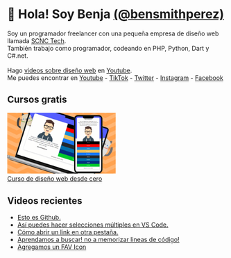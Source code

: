 # 👋 Hola! Soy Benja [(@bensmithperez)](https://bensmithperez.com "Sitio web de @bensmithperez") 
Soy un programador freelancer con una pequeña empresa de diseño web llamada [SCNC Tech](https://scnctech.com "SCNC Tech").<br>
También trabajo como programador, codeando en PHP, Python, Dart y C#.net.<br><br>
Hago [videos sobre diseño web](https://youtube.com/@bensmithperez "videos sobre diseño web") en [Youtube](https://youtube.com/@bensmithperez "Youtube").<br>
Me puedes encontrar en [Youtube](https://www.youtube.com/@bensmithperez) - [TikTok](https://www.tiktok.com/@bensmithperez) - [Twitter](https://twitter.com/bensmithpereztwitter) - [Instagram](https://www.instagram.com/bensmithperez_) - [Facebook](https://www.facebook.com/bensmithperez1)

## Cursos gratis
[<img width="250px" src="https://github.com/bensmithperez/bensmithperez/blob/main/playlist-curso-diseno-web.png" alt="curso de diseño web desde cero - @bensmithperez en youtube">
<br>
Curso de diseño web desde cero](https://www.youtube.com/playlist?list=PLXb5K7gz-aPjYV1vBbraFMEm53rLpZLgb)

## Videos recientes
<!-- VIDEOS-RECIENTES-YOUTUBE:START -->
- [Esto es Github.](https://www.youtube.com/watch?v=Ln8O-oVLoqg)
- [Así puedes hacer selecciones múltiples en VS Code.](https://www.youtube.com/watch?v=ZK33KYMntOc)
- [Cómo abrir un link en otra pestaña.](https://www.youtube.com/watch?v=iesBQy7QBoM)
- [Aprendamos a buscar! no a memorizar lineas de código!](https://www.youtube.com/watch?v=Ks0AQb_y7OQ)
- [Agregamos un FAV Icon](https://www.youtube.com/watch?v=kZKNg-Ijxeg)
<!-- VIDEOS-RECIENTES-YOUTUBE:END --> 
